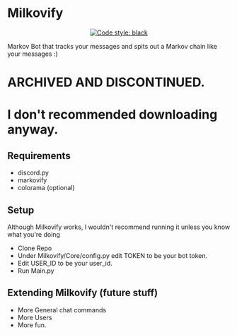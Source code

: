 # Milkovify
<p align="center">
<a href="https://github.com/psf/black"><img alt="Code style: black" src="https://img.shields.io/badge/code%20style-black-000000.svg"></a>
</p>
Markov Bot that tracks your messages and spits out a Markov chain like your messages :)

# ARCHIVED AND DISCONTINUED. 
# I don't recommended downloading anyway. 
## Requirements

- discord.py 
- markovify
- colorama (optional)

## Setup
Although Milkovify works, I wouldn't recommend running it unless you know what you're doing

- Clone Repo
- Under Milkovify/Core/config.py edit TOKEN to be your bot token.
- Edit USER_ID to be your user_id. 
- Run Main.py

## Extending Milkovify (future stuff)
- More General chat commands
- More Users
- More fun.
